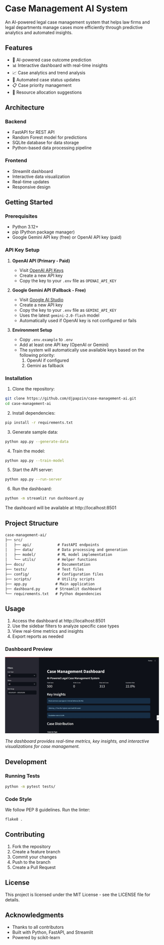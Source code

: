 # Case Management AI System

An AI-powered legal case management system that helps law firms and legal departments manage cases more efficiently through predictive analytics and automated insights.

## Features

- 🤖 AI-powered case outcome prediction
- 📊 Interactive dashboard with real-time insights
- 📈 Case analytics and trend analysis
- 🔄 Automated case status updates
- 📋 Case priority management
- 👥 Resource allocation suggestions

## Architecture

### Backend
- FastAPI for REST API
- Random Forest model for predictions
- SQLite database for data storage
- Python-based data processing pipeline

### Frontend
- Streamlit dashboard
- Interactive data visualization
- Real-time updates
- Responsive design

## Getting Started

### Prerequisites
- Python 3.12+
- pip (Python package manager)
- Google Gemini API key (free) or OpenAI API key (paid)

### API Key Setup

1. **OpenAI API (Primary - Paid)**
   - Visit [OpenAI API Keys](https://platform.openai.com/settings/organization/api-keys)
   - Create a new API key
   - Copy the key to your `.env` file as `OPENAI_API_KEY`

2. **Google Gemini API (Fallback - Free)**
   - Visit [Google AI Studio](https://aistudio.google.com/app/apikey)
   - Create a new API key
   - Copy the key to your `.env` file as `GEMINI_API_KEY`
   - Uses the latest `gemini-2.0-flash` model
   - Automatically used if OpenAI key is not configured or fails

3. **Environment Setup**
   - Copy `.env.example` to `.env`
   - Add at least one API key (OpenAI or Gemini)
   - The system will automatically use available keys based on the following priority:
     1. OpenAI if configured
     2. Gemini as fallback

### Installation

1. Clone the repository:
```bash
git clone https://github.com/djpapzin/case-management-ai.git
cd case-management-ai
```

2. Install dependencies:
```bash
pip install -r requirements.txt
```

3. Generate sample data:
```bash
python app.py --generate-data
```

4. Train the model:
```bash
python app.py --train-model
```

5. Start the API server:
```bash
python app.py --run-server
```

6. Run the dashboard:
```bash
python -m streamlit run dashboard.py
```

The dashboard will be available at http://localhost:8501

## Project Structure

```
case-management-ai/
├── src/
│   ├── api/            # FastAPI endpoints
│   ├── data/           # Data processing and generation
│   ├── model/          # ML model implementation
│   └── utils/          # Helper functions
├── docs/               # Documentation
├── tests/              # Test files
├── config/             # Configuration files
├── scripts/            # Utility scripts
├── app.py             # Main application
├── dashboard.py       # Streamlit dashboard
└── requirements.txt   # Python dependencies
```

## Usage

1. Access the dashboard at http://localhost:8501
2. Use the sidebar filters to analyze specific case types
3. View real-time metrics and insights
4. Export reports as needed

### Dashboard Preview

![Case Management Dashboard](docs/images/demo.jpeg)

*The dashboard provides real-time metrics, key insights, and interactive visualizations for case management.*

## Development

### Running Tests
```bash
python -m pytest tests/
```

### Code Style
We follow PEP 8 guidelines. Run the linter:
```bash
flake8 .
```

## Contributing

1. Fork the repository
2. Create a feature branch
3. Commit your changes
4. Push to the branch
5. Create a Pull Request

## License

This project is licensed under the MIT License - see the LICENSE file for details.

## Acknowledgments

- Thanks to all contributors
- Built with Python, FastAPI, and Streamlit
- Powered by scikit-learn 